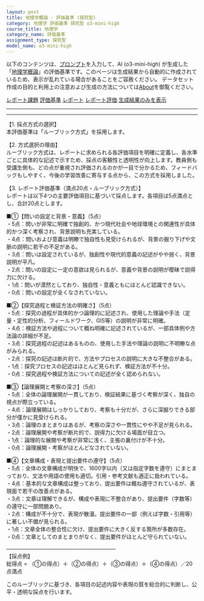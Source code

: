 ```yaml
---
layout: post
title: 地理学概論 - 評価基準 (探究型)
category: 地理学 評価基準 探究型 o3-mini-high
course_title: 地理学
category_name: 評価基準
assignment_type: 探究型
model_name: o3-mini-high
---
```


以下のコンテンツは、[プロンプト](https://github.com/takedatoshiyuki/synthetic_assignments/tree/main/generated/地理学/o3-mini-high/prompt_評価基準-探究型.md)を入力して、AI (o3-mini-high) が生成した「[地理学概論](/contents/地理学/)」の評価基準です。このページは生成結果から自動的に作成されているため、表示が乱れている場合があることをご容赦ください。
データセット作成の目的と利用上の注意および生成の方法については[About](/About)を御覧ください。

[レポート課題](../レポート課題-探究型)
[評価基準](../評価基準-探究型)
[レポート](../レポート-探究型)
[レポート評価](../レポート評価-探究型)
[生成結果のみを表示](https://github.com/takedatoshiyuki/synthetic_assignments/tree/main/generated/地理学/o3-mini-high/評価基準-探究型.md)
  

***
***
  
【1. 採点方式の選択】  
本評価基準は「ルーブリック方式」を採用します。

【2. 方式選択の理由】  
ルーブリック方式は、レポートに求められる各評価項目を明確に定義し、各水準ごとに具体的な記述で示すため、採点の客観性と透明性が向上します。教員側も受講生側も、どの点が重視され評価されるのかが一目で分かるため、フィードバックもしやすく、今後の学習改善に寄与する点から、この方式を採用しました。

【3. レポート評価基準（満点20点・ルーブリック方式）】  
レポートは以下4つの主要評価項目に基づいて採点します。各項目は5点満点とし、合計20点とします。

■①【問いの設定と背景・意義】（5点）  
・5点：問いが非常に明確で独創的、かつ現代社会や地球環境との関連性が具体的かつ深く考察され、背景説明も充実している。  
・4点：問いおよび意義は明瞭で独自性も見受けられるが、背景の掘り下げや文脈の説明に若干の不足がある。  
・3点：問いは設定されているが、独創性や現代的意義の記述がやや弱く、背景説明が平凡。  
・2点：問いの設定に一定の意欲は見られるが、意義や背景の説明が曖昧で説得力に欠ける。  
・1点：問いが漠然としており、独自性・意義ともにほとんど認識できない。  
・0点：問いの設定が全くなされていない。

■②【探究過程と検証方法の明確さ】（5点）  
・5点：探究の過程が具体的かつ論理的に記述され、使用した理論や手法（定量・定性的分析、フィールドワーク、GIS等）の説明が非常に明確。  
・4点：検証方法や過程について概ね明確に記述されているが、一部具体例や方法論の詳細が不足。  
・3点：探究過程の記述はあるものの、使用した手法や理論の説明に不明瞭な点がみられる。  
・2点：探究の記述は断片的で、方法やプロセスの説明に大きな不整合がある。  
・1点：探究プロセスの記述はほとんど見られず、検証方法が不十分。  
・0点：探究過程や検証方法についての記述が全く認められない。

■③【論理展開と考察の深さ】（5点）  
・5点：全体の論理展開が一貫しており、検証結果に基づく考察が深く、独自の視点が際立っている。  
・4点：論理展開はしっかりしており、考察も十分だが、さらに深掘りできる部分が僅かに見受けられる。  
・3点：論理のまとまりはあるが、考察の深さや一貫性にやや不足が見られる。  
・2点：論理展開や考察が断片的で、説得力に欠ける場面が目立つ。  
・1点：論理的な展開や考察が非常に浅く、主張の裏付けが不十分。  
・0点：論理展開・考察がほとんどなされていない。

■④【文章構成・表現と提出要件の遵守】（5点）  
・5点：全体の文章構成が明快で、1600字以内（又は指定字数を遵守）にまとまっており、文法や用語の使用も適切。引用・参考文献も適正に扱われている。  
・4点：基本的な文章構成は整っており、提出要件は概ね遵守されているが、表現面で若干の改善点がある。  
・3点：文章は理解できるが、構成や表現に不整合があり、提出要件（字数等）の遵守に一部問題あり。  
・2点：構成が不十分で、表現が散漫。提出要件の一部（例えば字数・引用等）に著しい不備が見られる。  
・1点：文章全体の整合性に欠け、提出要件に大きく反する箇所が多数存在。  
・0点：文章としてのまとまりがなく、提出要件がほとんど守られていない。

─────────────────────────────  
【採点例】  
総得点 = （①の得点）＋（②の得点）＋（③の得点）＋（④の得点）／20点満点

このルーブリックに基づき、各項目の記述内容や表現の質を総合的に判断し、公平・透明な採点を行います。
